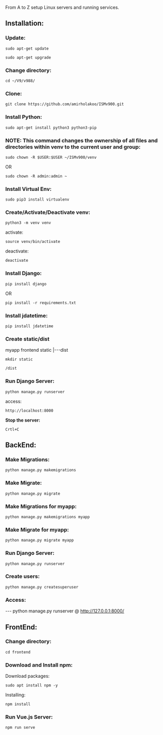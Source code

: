 
From A to Z setup Linux servers and running services.
    

## Installation:

### Update:

    sudo apt-get update

    sudo apt-get upgrade

### Change directory:

    cd ~/V9/v988/

### Clone:

    git clone https://github.com/amirholakoo/ISMv900.git

### Install Python:

    sudo apt-get install python3 python3-pip

### NOTE:  This command changes the ownership of all files and directories within venv to the current user and group:


    sudo chown -R $USER:$USER ~/ISMv900/venv

OR

    sudo chown -R admin:admin ~

### Install Virtual Env:

    sudo pip3 install virtualenv

### Create/Activate/Deactivate venv:

    python3 -m venv venv

activate:

    source venv/bin/activate

deactivate:

    deactivate

### Install Django:

    pip install django

OR

    pip install -r requirements.txt

### Install jdatetime:

    pip install jdatetime

### Create static/dist

myapp
frontend
static
|---dist
	
    mkdir static

	/dist

### Run Django Server:

    python manage.py runserver

access:

    http://localhost:8000
    
**Stop the server:**

    Crtl+C

## BackEnd:

### Make Migrations:

    python manage.py makemigrations

### Make Migrate:

    python manage.py migrate

### Make Migrations for myapp:

    python manage.py makemigrations myapp

### Make Migrate for myapp:

    python manage.py migrate myapp

### Run Django Server:

    python manage.py runserver

### Create users:

    python manage.py createsuperuser

### Access:

--- python manage.py runserver @ http://127.0.0.1:8000/

## FrontEnd:

### Change directory:

    cd frontend

### Download and Install npm:

Download packages:

    sudo apt install npm -y

Installing:

    npm install

### Run Vue.js Server:

    npm run serve

